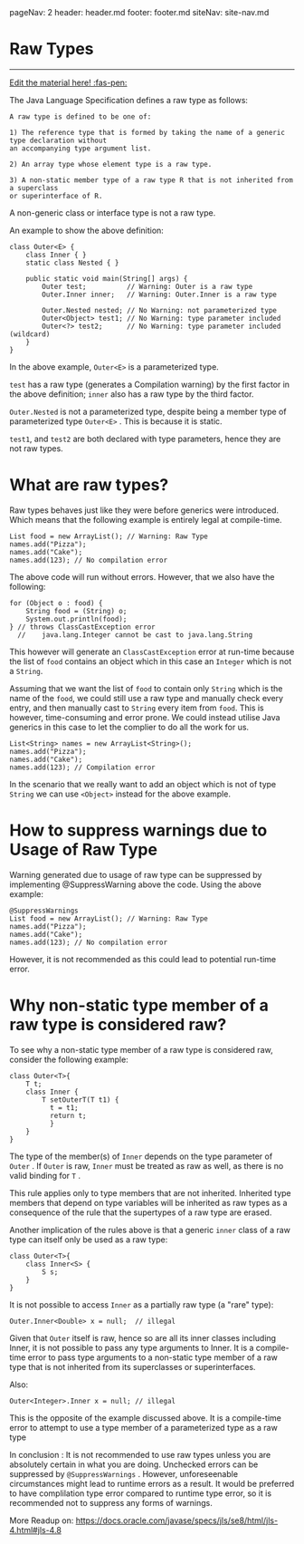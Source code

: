 <frontmatter>
  pageNav: 2
  header: header.md
  footer: footer.md
  siteNav: site-nav.md
</frontmatter>

<br> 

# Raw Types
<hr>

<!-- DO NOT DELETE THIS LINK AND PLEASE WRITE BELOW THIS LINK-->
[Edit the material here! :fas-pen:](https://github.com/nus-cs2030/1920-s2/edit/master/contents/textbook/lecture06/rawTypes/rawTypes.md)
<!-- DO NOT DELETE THIS LINK AND PLEASE WRITE BELOW THIS LINK-->


The Java Language Specification defines a raw type as follows:

```
A raw type is defined to be one of:

1) The reference type that is formed by taking the name of a generic type declaration without 
an accompanying type argument list.

2) An array type whose element type is a raw type.

3) A non-static member type of a raw type R that is not inherited from a superclass
or superinterface of R.
```

A non-generic class or interface type is not a raw type.

An example to show the above definition:

```
class Outer<E> {
    class Inner { }
    static class Nested { }

    public static void main(String[] args) {
        Outer test;          // Warning: Outer is a raw type
        Outer.Inner inner;   // Warning: Outer.Inner is a raw type

        Outer.Nested nested; // No Warning: not parameterized type
        Outer<Object> test1; // No Warning: type parameter included
        Outer<?> test2;      // No Warning: type parameter included (wildcard)
    }
}
```

In the above example, `Outer<E>` is a parameterized type.

`test` has a raw type (generates a Compilation warning) by the first factor in the above definition; `inner` also has a raw type by the third factor.

`Outer.Nested` is not a parameterized type, despite being a member type of parameterized type `Outer<E>` . This is because it is static.

`test1`, and `test2` are both declared with type parameters, hence they are not raw types.

# What are raw types?

Raw types behaves just like they were before generics were introduced. Which means that the following example is entirely legal at compile-time.

```
List food = new ArrayList(); // Warning: Raw Type
names.add("Pizza");
names.add("Cake");
names.add(123); // No compilation error
```
The above code will run without errors.
However, that we also have the following:

```
for (Object o : food) {
    String food = (String) o;
    System.out.println(food);
} // throws ClassCastException error
  //    java.lang.Integer cannot be cast to java.lang.String
```

This however will generate an `ClassCastException` error at run-time because the list of `food` contains an object which in this case an `Integer` which is not a `String`.

Assuming that we want the list of `food` to contain only `String` which is the name of the `food`, we could still use a raw type and manually check every entry, and then manually cast to `String` every item from `food`. This is however, time-consuming and error prone. We could instead utilise Java generics in this case to let the complier to do all the work for us.

```
List<String> names = new ArrayList<String>();
names.add("Pizza");
names.add("Cake");
names.add(123); // Compilation error
```
In the scenario that we really want to add an object which is not of type `String` we can use `<Object>` instead for the above example.
    
# How to suppress warnings due to Usage of Raw Type
Warning generated due to usage of raw type can be suppressed by implementing @SuppressWarning above the code.
Using the above example: 
```
@SuppressWarnings
List food = new ArrayList(); // Warning: Raw Type
names.add("Pizza");
names.add("Cake");
names.add(123); // No compilation error
```
However, it is not recommended as this could lead to potential run-time error.

# Why non-static type member of a raw type is considered raw?
To see why a non-static type member of a raw type is considered raw, consider the following example:

```
class Outer<T>{
    T t;
    class Inner {
        T setOuterT(T t1) {
          t = t1; 
          return t; 
          }
    }
}
```

The type of the member(s) of `Inner` depends on the type parameter of `Outer` . If `Outer` is raw, `Inner` must be treated as raw as well, as there is no valid binding for `T` .

This rule applies only to type members that are not inherited. Inherited type members that depend on type variables will be inherited as raw types as a consequence of the rule that the supertypes of a raw type are erased.

Another implication of the rules above is that a generic `inner` class of a raw type can itself only be used as a raw type:

```
class Outer<T>{
    class Inner<S> {
        S s;
    }
}
```

It is not possible to access `Inner` as a partially raw type (a "rare" type):

```
Outer.Inner<Double> x = null;  // illegal
```

Given that `Outer` itself is raw, hence so are all its inner classes including Inner, it is not possible to pass any type arguments to Inner.
It is a compile-time error to pass type arguments to a non-static type member of a raw type that is not inherited from its superclasses or superinterfaces.

Also:
```
Outer<Integer>.Inner x = null; // illegal
```
This is the opposite of the example discussed above. 
It is a compile-time error to attempt to use a type member of a parameterized type as a raw type

In conclusion : It is not recommended to use raw types unless you are absolutely certain in what you are doing. Unchecked errors can be suppressed by `@SuppressWarnings` . However, unforeseenable circumstances might lead to runtime errors as a result. It would be preferred to have complilation type error compared to runtime type error, so it is recommended not to suppress any forms of warnings.

More Readup on: https://docs.oracle.com/javase/specs/jls/se8/html/jls-4.html#jls-4.8

